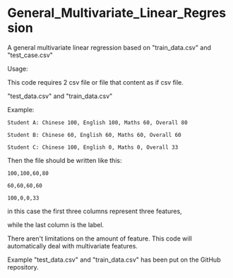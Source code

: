 # General_Multivariate_Linear_Regression
A general multivariate linear regression based on "train_data.csv" and "test_case.csv"

Usage:

This code requires 2 csv file or file that content as if csv file.

"test_data.csv" and "train_data.csv"

Example:

    Student A: Chinese 100, English 100, Maths 60, Overall 80

    Student B: Chinese 60, English 60, Maths 60, Overall 60

    Student C: Chinese 100, English 0, Maths 0, Overall 33

Then the file should be written like this:

    100,100,60,80

    60,60,60,60

    100,0,0,33

in this case the first three columns represent three features,

while the last column is the label.

There aren't limitations on the amount of feature. This code will automatically deal with multivariate features.

Example "test_data.csv" and "train_data.csv" has been put on the GitHub repository.
